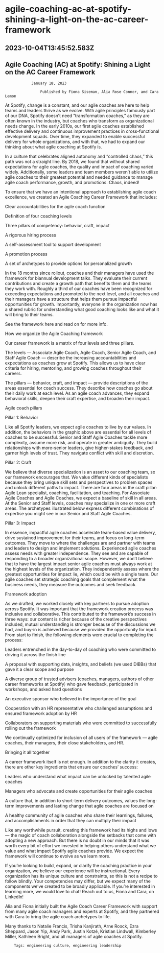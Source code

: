 # agile-coaching-ac-at-spotify-shining-a-light-on-the-ac-career-framework

## 2023-10-04T13:45:52.583Z

## Agile Coaching (AC) at Spotify: Shining a Light on the AC Career Framework        

        
            
            
                January 18, 2023
                
                    Published by Fiona Siseman, Alia Rose Connor, and Cara Lemon                
            
        
        
        
            
            
                                                
                                            
                        
        

        

        
At Spotify, change is a constant, and our agile coaches are here to help teams and leaders thrive as we evolve. With agile principles famously part of our DNA, Spotify doesn’t need “transformation coaches,” as they are often known in the industry, but coaches who transform as organizational needs change. In the early 2010s, our first agile coaches established effective delivery and continuous improvement practices in cross-functional development squads. Over time, they expanded to enable successful delivery for whole organizations, and with that, we had to expand our thinking about what agile coaching at Spotify is. 



In a culture that celebrates aligned autonomy and “controlled chaos,” this path was not a straight line. By 2018, we found that without shared expectations for agile coaches, the quality and impact of coaching varied widely. Additionally, some leaders and team members weren’t able to utilize agile coaches to their greatest potential and needed guidance to manage agile coach performance, growth, and promotions. Chaos, indeed!



To ensure that we have an intentional approach to establishing agile coach excellence, we created an Agile Coaching Career Framework that includes:




Clear accountabilities for the agile coach function



Definition of four coaching levels



Three pillars of competency: behavior, craft, impact 



A rigorous hiring process



A self-assessment tool to support development



A promotion process



A set of archetypes to provide options for personalized growth




In the 18 months since rollout, coaches and their managers have used the framework for biannual development talks. They evaluate their current contributions and create a growth path that benefits them and the teams they work with. Roughly a third of our coaches have been recognized for exceeding expectations and promoted to the next level, and all coaches and their managers have a structure that helps them pursue impactful opportunities for growth. Importantly, everyone in the organization now has a shared rubric for understanding what good coaching looks like and what it will bring to their teams.



See the framework here and read on for more info.



How we organize the Agile Coaching framework



Our career framework is a matrix of four levels and three pillars. 







The levels — Associate Agile Coach, Agile Coach, Senior Agile Coach, and Staff Agile Coach — describe the increasing accountabilities and expectations as coaches grow at Spotify. This allows us to have clear criteria for hiring, mentoring, and growing coaches throughout their careers. 



The pillars — behavior, craft, and impact — provide descriptions of the areas essential for coach success. They describe how coaches go about their daily work at each level. As an agile coach advances, they expand behavioral skills, deepen their craft expertise, and broaden their impact.



Agile coach pillars



Pillar 1: Behavior







Like all Spotify leaders, we expect agile coaches to live by our values. In addition, the behaviors in the graphic above are essential for all levels of coaches to be successful. Senior and Staff Agile Coaches tackle more complexity, assume more risk, and operate in greater ambiguity. They build relationships with more-senior leaders, give higher-stakes feedback, and garner high levels of trust. They navigate conflict with skill and discretion.



Pillar 2: Craft







We believe that diverse specialization is an asset to our coaching team, so our framework encourages that. We value different kinds of specialists because they bring unique skill sets and perspectives to problem spaces and unlock different paths to impact. There are four areas in the craft pillar: Agile Lean specialist, coaching, facilitation, and teaching. For Associate Agile Coaches and Agile Coaches, we expect a baseline of skill in all areas. At the Senior and Staff levels, coaches may specialize in one or more craft areas. The archetypes illustrated below express different combinations of expertise you might see in our Senior and Staff Agile Coaches.







Pillar 3: Impact







In essence, impactful agile coaches accelerate team-based value delivery, drive sustained improvement for their teams, and focus on long-term outcomes. They move to where the challenges are and partner with teams and leaders to design and implement solutions. Experienced agile coaches assess needs with greater independence. They see and are capable of responding to a broader organizational scope. However, we don’t believe that to have the largest impact senior agile coaches must always work at the highest levels of the organization. They independently assess where the greatest opportunities for impact lie, which could be with a single team. Our agile coaches set strategic coaching goals that complement what the business needs, they measure the outcomes and seek feedback.







Framework adoption



As we drafted, we worked closely with key partners to pursue adoption across Spotify. It was important that the framework creation process was inclusive and collaborative. This contributed to the framework’s success in three ways: our content is richer because of the creative perspectives included, mutual understanding is stronger because of the discussions we had, and buy-in is achieved because we provided the opportunity for input. From start to finish, the following elements were crucial to completing the process:




Leaders entrenched in the day-to-day of coaching who were committed to driving it across the finish line



A proposal with supporting data, insights, and beliefs (we used DIBBs) that gave it a clear scope and purpose



A diverse group of trusted advisers (coaches, managers, authors of other career frameworks at Spotify) who gave feedback, participated in workshops, and asked hard questions



An executive sponsor who believed in the importance of the goal



Cooperation with an HR representative who challenged assumptions and ensured framework adoption by HR



Collaborators on supporting materials who were committed to successfully rolling out the framework




We continually optimized for inclusion of all users of the framework — agile coaches, their managers, their close stakeholders, and HR.



Bringing it all together



A career framework itself is not enough. In addition to the clarity it creates, there are other key ingredients that ensure our coaches’ success:




Leaders who understand what impact can be unlocked by talented agile coaches



Managers who advocate and create opportunities for their agile coaches



A culture that, in addition to short-term delivery outcomes, values the long-term improvements and lasting change that agile coaches are focused on



A healthy community of agile coaches who share their learnings, failures, and accomplishments in order that they can multiply their impact




Like any worthwhile pursuit, creating this framework had its highs and lows — the magic of coach collaboration alongside the setbacks that come with adopting a new approach. But there is no doubt in our minds that it was worth every bit of effort we invested in helping others understand what we value and what impact Spotify agile coaches provide. We expect the framework will continue to evolve as we learn more.



If you’re looking to build, expand, or clarify the coaching practice in your organization, we believe our experience will be instructional. Every organization has its unique culture and constraints, so this is not a recipe to follow blindly. Your competencies may differ, but we expect many of the components we’ve created to be broadly applicable. If you’re interested in learning more, we would love to chat! Reach out to us, Fiona and Cara, on LinkedIn!



Alia and Fiona initially built the Agile Coach Career Framework with support from many agile coach managers and experts at Spotify, and they partnered with Cara to bring the agile coach archetypes to life.



Many thanks to Natalie Francis, Trisha Kanjirath, Arne Roock, Ezra Sheppard, Jason Yip, Andy Park, Justin Kotzé, Kristian Lindwall, Kimberley Miller, Kathleen Bright, and all managers of agile coaches at Spotify.
        

        Tags: engineering culture, engineering leadership